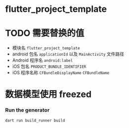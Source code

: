 # flutter_project_template

# TODO 需要替换的值
- 模块名 `flutter_project_template`
- android 包名 `applicationId` 以及 `MainActivity` 文件路径
- Android 程序名 `android:label`
- iOS 包名 `PRODUCT_BUNDLE_IDENTIFIER`
- iOS 程序名称 `CFBundleDisplayName` `CFBundleName`

# 数据模型使用 freezed
### Run the generator
`dart run build_runner build`